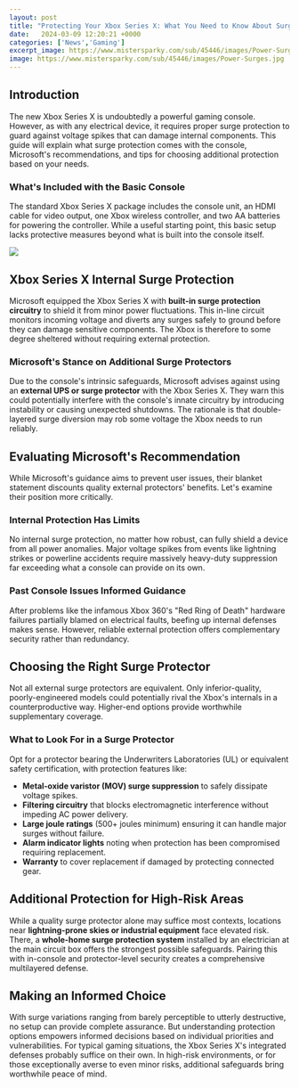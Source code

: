 ```yaml
---
layout: post
title: "Protecting Your Xbox Series X: What You Need to Know About Surge Protection"
date:   2024-03-09 12:20:21 +0000
categories: ['News','Gaming']
excerpt_image: https://www.mistersparky.com/sub/45446/images/Power-Surges.jpg
image: https://www.mistersparky.com/sub/45446/images/Power-Surges.jpg
---
```


## Introduction
The new Xbox Series X is undoubtedly a powerful gaming console. However, as with any electrical device, it requires proper surge protection to guard against voltage spikes that can damage internal components. This guide will explain what surge protection comes with the console, Microsoft's recommendations, and tips for choosing additional protection based on your needs. 
### What's Included with the Basic Console
The standard Xbox Series X package includes the console unit, an HDMI cable for video output, one Xbox wireless controller, and two AA batteries for powering the controller. While a useful starting point, this basic setup lacks protective measures beyond what is built into the console itself.

![](https://www.mistersparky.com/sub/45446/images/Power-Surges.jpg)
## Xbox Series X Internal Surge Protection 
Microsoft equipped the Xbox Series X with **built-in surge protection circuitry** to shield it from minor power fluctuations. This in-line circuit monitors incoming voltage and diverts any surges safely to ground before they can damage sensitive components. The Xbox is therefore to some degree sheltered without requiring external protection.
### Microsoft's Stance on Additional Surge Protectors
Due to the console's intrinsic safeguards, Microsoft advises against using an **external UPS or surge protector** with the Xbox Series X. They warn this could potentially interfere with the console's innate circuitry by introducing instability or causing unexpected shutdowns. The rationale is that double-layered surge diversion may rob some voltage the Xbox needs to run reliably.
## Evaluating Microsoft's Recommendation
While Microsoft's guidance aims to prevent user issues, their blanket statement discounts quality external protectors' benefits. Let's examine their position more critically.
### Internal Protection Has Limits 
No internal surge protection, no matter how robust, can fully shield a device from all power anomalies. Major voltage spikes from events like lightning strikes or powerline accidents require massively heavy-duty suppression far exceeding what a console can provide on its own.
### Past Console Issues Informed Guidance
After problems like the infamous Xbox 360's "Red Ring of Death" hardware failures partially blamed on electrical faults, beefing up internal defenses makes sense. However, reliable external protection offers complementary security rather than redundancy.
## Choosing the Right Surge Protector 
Not all external surge protectors are equivalent. Only inferior-quality, poorly-engineered models could potentially rival the Xbox's internals in a counterproductive way. Higher-end options provide worthwhile supplementary coverage.
### What to Look For in a Surge Protector  
Opt for a protector bearing the Underwriters Laboratories (UL) or equivalent safety certification, with protection features like:
- **Metal-oxide varistor (MOV) surge suppression** to safely dissipate voltage spikes. 
- **Filtering circuitry** that blocks electromagnetic interference without impeding AC power delivery.
- **Large joule ratings** (500+ joules minimum) ensuring it can handle major surges without failure.
- **Alarm indicator lights** noting when protection has been compromised requiring replacement.
- **Warranty** to cover replacement if damaged by protecting connected gear.
## Additional Protection for High-Risk Areas
While a quality surge protector alone may suffice most contexts, locations near **lightning-prone skies or industrial equipment** face elevated risk. There, a **whole-home surge protection system** installed by an electrician at the main circuit box offers the strongest possible safeguards. Pairing this with in-console and protector-level security creates a comprehensive multilayered defense.
## Making an Informed Choice
With surge variations ranging from barely perceptible to utterly destructive, no setup can provide complete assurance. But understanding protection options empowers informed decisions based on individual priorities and vulnerabilities. For typical gaming situations, the Xbox Series X's integrated defenses probably suffice on their own. In high-risk environments, or for those exceptionally averse to even minor risks, additional safeguards bring worthwhile peace of mind.